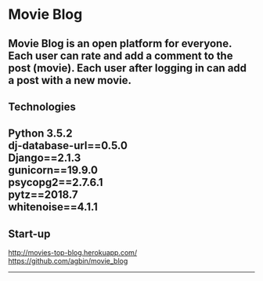 # Movie Blog
Movie Blog is an open platform for everyone. Each user can rate and add a comment to the post (movie). Each user after logging in can add a post with a new movie.
---
## Technologies
Python 3.5.2 <br  />
dj-database-url==0.5.0 <br  />
Django==2.1.3 <br  />
gunicorn==19.9.0 <br  />
psycopg2==2.7.6.1 <br  />
pytz==2018.7 <br  />
whitenoise==4.1.1 <br  />
---
## Start-up
http://movies-top-blog.herokuapp.com/ <br  />
https://github.com/agbin/movie_blog

---
